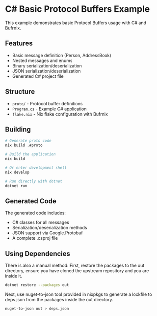 # C# Basic Protocol Buffers Example

This example demonstrates basic Protocol Buffers usage with C# and Bufrnix.

## Features

- Basic message definition (Person, AddressBook)
- Nested messages and enums
- Binary serialization/deserialization
- JSON serialization/deserialization
- Generated C# project file

## Structure

- `proto/` - Protocol buffer definitions
- `Program.cs` - Example C# application
- `flake.nix` - Nix flake configuration with Bufrnix

## Building

```bash
# Generate proto code
nix build .#proto

# Build the application
nix build

# Or enter development shell
nix develop

# Run directly with dotnet
dotnet run
```

## Generated Code

The generated code includes:

- C# classes for all messages
- Serialization/deserialization methods
- JSON support via Google.Protobuf
- A complete .csproj file

## Using Dependencies

There is also a manual method: First, restore the packages to the out directory, ensure you have cloned the upstream repository and you are inside it.

```bash
dotnet restore --packages out
```

Next, use nuget-to-json tool provided in nixpkgs to generate a lockfile to deps.json from the packages inside the out directory.

```bash
nuget-to-json out > deps.json
```
